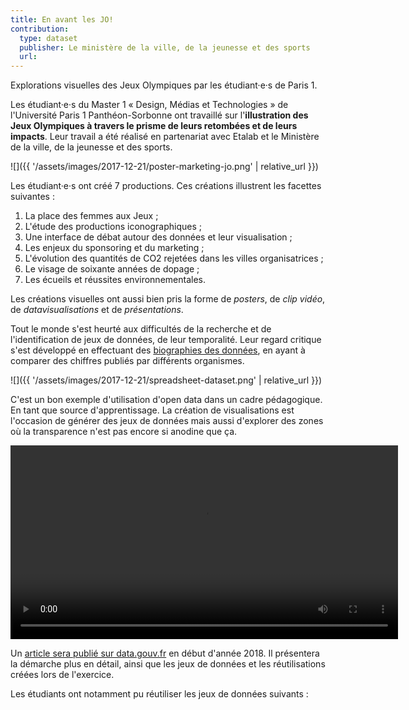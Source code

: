 ```yaml
---
title: En avant les JO!
contribution:
  type: dataset
  publisher: Le ministère de la ville, de la jeunesse et des sports
  url: 
---
```


Explorations visuelles des Jeux Olympiques par les étudiant·e·s de Paris 1.

<!--more-->

Les étudiant·e·s du Master 1 « Design, Médias et Technologies » de l'Université Paris 1 Panthéon-Sorbonne ont travaillé sur l'**illustration des Jeux Olympiques à travers le prisme de leurs retombées et de leurs impacts**. Leur travail a été réalisé en partenariat avec Etalab et le Ministère de la ville, de la jeunesse et des sports.

![]({{ '/assets/images/2017-12-21/poster-marketing-jo.png' | relative_url }})

Les étudiant·e·s ont créé 7 productions. Ces créations illustrent les facettes suivantes :

1. La place des femmes aux Jeux ;
2. L'étude des productions iconographiques ;
3. Une interface de débat autour des données et leur visualisation ;
4. Les enjeux du sponsoring et du marketing ;
5. L'évolution des quantités de CO2 rejetées dans les villes organisatrices ;
6. Le visage de soixante années de dopage ;
7. Les écueils et réussites environnementales.

Les créations visuelles ont aussi bien pris la forme de _posters_, de _clip vidéo_, de _datavisualisations_ et de _présentations_.

Tout le monde s'est heurté aux difficultés de la recherche et de l'identification de jeux de données, de leur temporalité. Leur regard critique s'est développé en effectuant des [biographies des données][], en ayant à comparer des chiffres publiés par différents organismes.

![]({{ '/assets/images/2017-12-21/spreadsheet-dataset.png' | relative_url }})

C'est un bon exemple d'utilisation d'open data dans un cadre pédagogique. En tant que source d'apprentissage. La création de visualisations est l'occasion de générer des jeux de données mais aussi d'explorer des zones où la transparence n'est pas encore si anodine que ça.

<video src="{{ '/assets/images/2017-12-21/rio-co2.mp4' | relative_url }}" width="620" controls></video>

Un [article sera publié sur data.gouv.fr](https://www.data.gouv.fr/fr/posts/) en début d'année 2018. Il présentera la démarche plus en détail, ainsi que les jeux de données et les réutilisations créées lors de l'exercice.

Les étudiants ont notamment pu réutiliser les jeux de données suivants : 

<div data-udata-dataset-id="53699ebba3a729239d205f58"></div>
<div data-udata-dataset-id="57d587c5c751df66e397bae5"></div>
<div data-udata-dataset-id="536997aaa3a729239d204d5a"></div>

[biographies des données]: http://idatassist.com/data-biographies-how-to-get-to-know-your-data/

